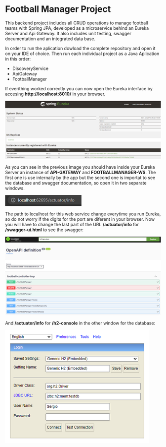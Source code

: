 # **Football Manager Project**

This backend project includes all CRUD operations to manage football teams with Spring JPA, developed as a microservice behind an Eureka Server and Api Gateway. It also includes unit testing, swagger documentation and an integrated data base.

In order to run the aplication dowload the complete repository and open it on your IDE of choice. Then run each individual project as a Java Aplication in this order:

- DiscoveryService
- ApiGateway
- FootballManager

If everithing worked correctly you can now open the Eureka interface by accesing **http://localhost:8010/** in your browser.

![Eureka Server](https://github.com/Serpache/FootballManager/blob/main/.attachments/EurekaServer.PNG)

As you can see in the previous image you should have inside your Eureka Server an instance of **API-GATEWAY** and **FOOTBALLMANAGER-WS**. The first one is use internally by the app but the second one is importat to see the database and swagger documentation, so open it in two separate windows.

![Football manager WS](https://github.com/Serpache/FootballManager/blob/main/.attachments/FootballManagerWS.PNG)

The path to localhost for this web service change everytime you run Eureka, so do not worry if the digits for the port are diferent in your browser. Now you will have to change the last part of the URL **/actuator/info** for **/swagger-ui.html** to see the swagger: 

![Swagger](https://github.com/Serpache/FootballManager/blob/main/.attachments/Swagger.PNG)

And **/actuator/info** for **/h2-console** in the other window for the database:

![Swagger](https://github.com/Serpache/FootballManager/blob/main/.attachments/Database.PNG)